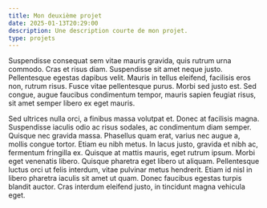 ```yaml
---
title: Mon deuxième projet
date: 2025-01-13T20:29:00
description: Une description courte de mon projet.
type: projets
---
```

Suspendisse consequat sem vitae mauris gravida, quis rutrum urna commodo. Cras et risus diam. Suspendisse sit amet neque justo. Pellentesque egestas dapibus velit. Mauris in tellus eleifend, facilisis eros non, rutrum risus. Fusce vitae pellentesque purus. Morbi sed justo est. Sed congue, augue faucibus condimentum tempor, mauris sapien feugiat risus, sit amet semper libero ex eget mauris.

Sed ultrices nulla orci, a finibus massa volutpat et. Donec at facilisis magna. Suspendisse iaculis odio ac risus sodales, ac condimentum diam semper. Quisque nec gravida massa. Phasellus quam erat, varius nec augue a, mollis congue tortor. Etiam eu nibh metus. In lacus justo, gravida et nibh ac, fermentum fringilla ex. Quisque at mattis mauris, eget rutrum ipsum. Morbi eget venenatis libero. Quisque pharetra eget libero ut aliquam. Pellentesque luctus orci ut felis interdum, vitae pulvinar metus hendrerit. Etiam id nisl in libero pharetra iaculis sit amet ut quam. Donec faucibus egestas turpis blandit auctor. Cras interdum eleifend justo, in tincidunt magna vehicula eget.
